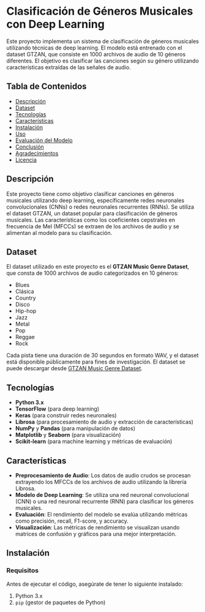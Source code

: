 # Clasificación de Géneros Musicales con Deep Learning

Este proyecto implementa un sistema de clasificación de géneros musicales utilizando técnicas de deep learning. El modelo está entrenado con el dataset GTZAN, que consiste en 1000 archivos de audio de 10 géneros diferentes. El objetivo es clasificar las canciones según su género utilizando características extraídas de las señales de audio.

## Tabla de Contenidos

- [Descripción](#descripción)
- [Dataset](#dataset)
- [Tecnologías](#tecnologías)
- [Características](#características)
- [Instalación](#instalación)
- [Uso](#uso)
- [Evaluación del Modelo](#evaluación-del-modelo)
- [Conclusión](#conclusión)
- [Agradecimientos](#agradecimientos)
- [Licencia](#licencia)

## Descripción

Este proyecto tiene como objetivo clasificar canciones en géneros musicales utilizando deep learning, específicamente redes neuronales convolucionales (CNNs) o redes neuronales recurrentes (RNNs). Se utiliza el dataset GTZAN, un dataset popular para clasificación de géneros musicales. Las características como los coeficientes cepstrales en frecuencia de Mel (MFCCs) se extraen de los archivos de audio y se alimentan al modelo para su clasificación.

## Dataset

El dataset utilizado en este proyecto es el **GTZAN Music Genre Dataset**, que consta de 1000 archivos de audio categorizados en 10 géneros:
- Blues
- Clásica
- Country
- Disco
- Hip-hop
- Jazz
- Metal
- Pop
- Reggae
- Rock

Cada pista tiene una duración de 30 segundos en formato WAV, y el dataset está disponible públicamente para fines de investigación. El dataset se puede descargar desde [GTZAN Music Genre Dataset](http://opihi.cs.uvic.ca/sound/genres.tar.gz).

## Tecnologías

- **Python 3.x**
- **TensorFlow** (para deep learning)
- **Keras** (para construir redes neuronales)
- **Librosa** (para procesamiento de audio y extracción de características)
- **NumPy** y **Pandas** (para manipulación de datos)
- **Matplotlib** y **Seaborn** (para visualización)
- **Scikit-learn** (para machine learning y métricas de evaluación)

## Características

- **Preprocesamiento de Audio**: Los datos de audio crudos se procesan extrayendo los MFCCs de los archivos de audio utilizando la librería Librosa.
- **Modelo de Deep Learning**: Se utiliza una red neuronal convolucional (CNN) o una red neuronal recurrente (RNN) para clasificar los géneros musicales.
- **Evaluación**: El rendimiento del modelo se evalúa utilizando métricas como precisión, recall, F1-score, y accuracy.
- **Visualización**: Las métricas de rendimiento se visualizan usando matrices de confusión y gráficos para una mejor interpretación.

## Instalación

### Requisitos
Antes de ejecutar el código, asegúrate de tener lo siguiente instalado:

1. Python 3.x
2. `pip` (gestor de paquetes de Python)

